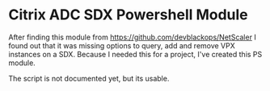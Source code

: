 # Citrix ADC SDX Powershell Module
After finding this module from https://github.com/devblackops/NetScaler I found out that it was missing options to query, add and remove VPX instances on a SDX. Because I needed this for a project, I've created this PS module.

The script is not documented yet, but its usable.
